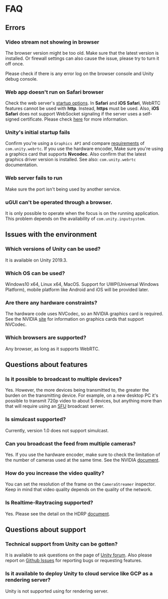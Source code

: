 # FAQ

## Errors

### Video stream not showing in browser

The browser version might be too old. Make sure that the latest version is installed. Or firewall settings can also cause the issue, please try to turn it off once.

Please check if there is any error log on the browser console and Unity debug console.

### Web app doesn't run on Safari browser

Check the web server's [startup options](webapp.md). In **Safari** and **iOS Safari**, WebRTC features cannot be used with **http**. Instead, **https** must be used.
Also, **iOS Safari** does not support WebSocket signaling if the server uses a self-signed certificate. Please check [here](signalingprotocol.md) for more information.

### Unity's initial startup fails

Confirm you're using a `Graphics API` and compare [requirements](https://docs.unity3d.com/Packages/com.unity.webrtc@latest/en/overview.html) of `com.unity.webrtc`.
If you use the hardware encoder, Make sure you're using a graphics card that supports **Nvcodec**. Also confirm that the latest graphics driver version is installed. See also: `com.unity.webrtc` documentation.

### Web server fails to run 

Make sure the port isn't being used by another service. 

### uGUI can't be operated through a browser.

It is only possible to operate when the focus is on the running application.
This problem depends on the availability of `com.unity.inputsystem`.

## Issues with the environment

### Which versions of Unity can be used?

It is available on Unity 2019.3.

### Which OS can be used?

Windows10 x64, Linux x64, MacOS. Support for UWP(Universal Windows Platform), mobile platform like Android and iOS will be provided later.

### Are there any hardware constraints?

The hardware code uses NVCodec, so an NVIDIA graphics card is required. See the NVIDIA [site](https://developer.nvidia.com/video-encode-decode-gpu-support-matrix) for information on graphics cards that support NVCodec.

### Which browsers are supported?

Any browser, as long as it supports WebRTC.

## Questions about features

### Is it possible to broadcast to multiple devices?

Yes. However, the more devices being transmitted to, the greater the burden on the transmitting device. For example, on a new desktop PC it's possible to transmit 720p video to about 5 devices, but anything more than that will require using an [SFU](https://webrtcglossary.com/sfu/) broadcast server.

### Is simulcast supported?

Currently, version 1.0 does not support simulcast.

### Can you broadcast the feed from multiple cameras?

Yes. If you use the hardware encoder, make sure to check the limitation of the number of cameras used at the same time. See the NVIDIA [document](https://developer.nvidia.com/video-encode-decode-gpu-support-matrix).

### How do you increase the video quality?

You can set the resolution of the frame on the `CameraStreamer` inspector. Keep in mind that video quality depends on the quality of the network. 

### Is Realtime-Raytracing supported? 

Yes. Please see the detail on the HDRP [document](https://docs.unity3d.com/Packages/com.unity.render-pipelines.high-definition@7.1/manual/Ray-Tracing-Getting-Started.html).

## Questions about support

### Technical support from Unity can be gotten?

It is available to ask questions on the page of [Unity forum](https://forum.unity.com/forums/unity-render-streaming.413). Also please report on [Github Issues](https://github.com/Unity-Technologies/UnityRenderStreaming/issues) for reporting bugs or requesting features.

### Is it available to deploy Unity to cloud service like GCP as a rendering server?

Unity is not supported using for rendering server.